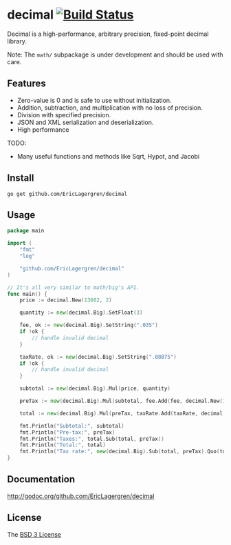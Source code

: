 # decimal [![Build Status](https://travis-ci.org/EricLagergren/decimal.png?branch=master)](https://travis-ci.org/EricLagergren/decimal)

Decimal is a high-performance, arbitrary precision, fixed-point decimal library.

Note: The `math/` subpackage is under development and should be used with care.

## Features

 * Zero-value is 0 and is safe to use without initialization.
 * Addition, subtraction, and multiplication with no loss of precision.
 * Division with specified precision.
 * JSON and XML serialization and deserialization.
 * High performance

 TODO:
 * Many useful functions and methods like Sqrt, Hypot, and Jacobi

## Install

`go get github.com/EricLagergren/decimal`

## Usage

```go
package main

import (
    "fmt"
    "log"

    "github.com/EricLagergren/decimal"
)

// It's all very similar to math/big's API.
func main() {
	price := decimal.New(13602, 2)

	quantity := new(decimal.Big).SetFloat(3)

    fee, ok := new(decimal.Big).SetString(".035")
    if !ok {
        // handle invalid decimal
    }

    taxRate, ok := new(decimal.Big).SetString(".08875")
    if !ok {
        // handle invalid decimal
    }

    subtotal := new(decimal.Big).Mul(price, quantity)

    preTax := new(decimal.Big).Mul(subtotal, fee.Add(fee, decimal.New(1, 0)))

    total := new(decimal.Big).Mul(preTax, taxRate.Add(taxRate, decimal.New(1, 0)))

    fmt.Println("Subtotal:", subtotal)                                                   // Subtotal: 408.06
    fmt.Println("Pre-tax:", preTax)                                                      // Pre-tax: 422.3421
    fmt.Println("Taxes:", total.Sub(total, preTax))                                      // Taxes: 37.482861375
    fmt.Println("Total:", total)                                                         // Total: 459.824961375
    fmt.Println("Tax rate:", new(decimal.Big).Sub(total, preTax).Quo(total, preTax)) // Tax rate: 0.08875
}
```

## Documentation

http://godoc.org/github.com/EricLagergren/decimal

## License

The [BSD 3 License](https://github.com/EricLagergren/decimal/blob/master/LICENSE)
